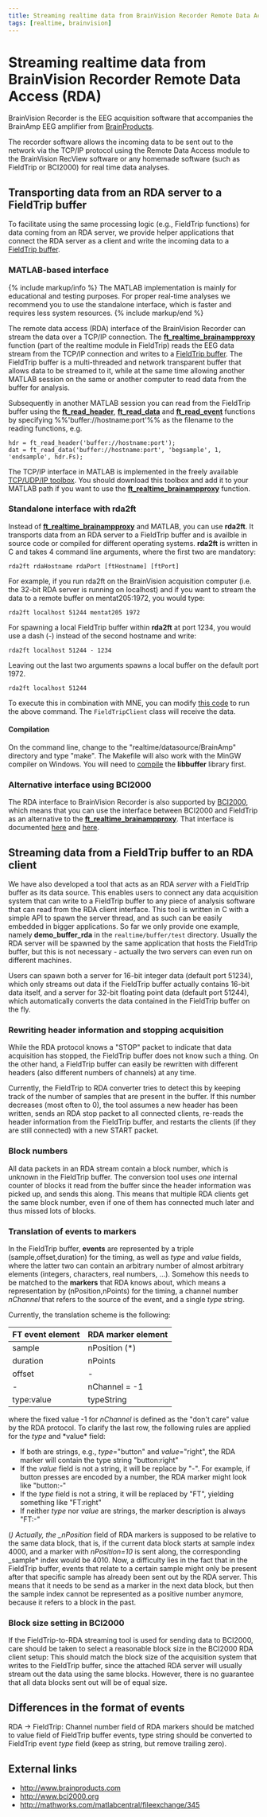 ```yaml
---
title: Streaming realtime data from BrainVision Recorder Remote Data Access (RDA)
tags: [realtime, brainvision]
---
```


# Streaming realtime data from BrainVision Recorder Remote Data Access (RDA)

BrainVision Recorder is the EEG acquisition software that accompanies the BrainAmp EEG amplifier from [BrainProducts](http://www.brainproducts.com/).

The recorder software allows the incoming data to be sent out to the network via the TCP/IP protocol using the Remote Data Access module to the BrainVision RecView software or any homemade software (such as FieldTrip or BCI2000) for real time data analyses.

## Transporting data from an RDA server to a FieldTrip buffer

To facilitate using the same processing logic (e.g., FieldTrip functions) for data coming from an RDA server, we provide helper applications that connect the RDA server as a client and write the incoming data to a [FieldTrip buffer](/development/realtime/buffer).

### MATLAB-based interface

{% include markup/info %}
The MATLAB implementation is mainly for educational and testing purposes. For proper real-time analyses we recommend you to use the standalone interface, which is faster and requires less system resources.
{% include markup/end %}

The remote data access (RDA) interface of the BrainVision Recorder can stream the data over a TCP/IP connection. The **[ft_realtime_brainampproxy](/reference/realtime/example/ft_realtime_brainampproxy)** function (part of the realtime module in FieldTrip) reads the EEG data stream from the TCP/IP connection and writes to a [FieldTrip buffer](/development/realtime). The FieldTrip buffer is a multi-threaded and network transparent buffer that allows data to be streamed to it, while at the same time allowing another MATLAB session on the same or another computer to read data from the buffer for analysis.

Subsequently in another MATLAB session you can read from the FieldTrip buffer using the **[ft_read_header](/reference/fileio/ft_read_header)**, **[ft_read_data](/reference/fileio/ft_read_data)** and **[ft_read_event](/reference/fileio/ft_read_event)** functions by specifying %%'buffer://hostname:port'%% as the filename to the reading functions, e.g.

    hdr = ft_read_header('buffer://hostname:port');
    dat = ft_read_data('buffer://hostname:port', 'begsample', 1, 'endsample', hdr.Fs);

The TCP/IP interface in MATLAB is implemented in the freely available [TCP/UDP/IP toolbox](http://mathworks.com/matlabcentral/fileexchange/345). You should download this toolbox and add it to your MATLAB path if you want to use the **[ft_realtime_brainampproxy](/reference/realtime/example/ft_realtime_brainampproxy)** function.

### Standalone interface with rda2ft

Instead of **[ft_realtime_brainampproxy](/reference/realtime/example/ft_realtime_brainampproxy)** and MATLAB, you can use **rda2ft**. It transports data from an RDA server to a FieldTrip buffer and is availble in source code or compiled for different operating systems. **rda2ft** is written in C and takes 4 command line arguments, where the first two are mandatory:

    rda2ft rdaHostname rdaPort [ftHostname] [ftPort]

For example, if you run rda2ft on the BrainVision acquisition computer (i.e. the 32-bit RDA server is running on localhost) and if you want to stream the data to a remote buffer on mentat205:1972, you would type:

    rda2ft localhost 51244 mentat205 1972

For spawning a local FieldTrip buffer within **rda2ft** at port 1234, you would use a dash (-) instead of the second hostname and write:

    rda2ft localhost 51244 - 1234

Leaving out the last two arguments spawns a local buffer on the default port 1972.

    rda2ft localhost 51244
    
To execute this in combination with MNE, you can modify [this code](https://mne.tools/mne-realtime/auto_examples/plot_ftclient_rt_average.html) to run the above command. The `FieldTripClient` class will receive the data.

#### Compilation

On the command line, change to the "realtime/datasource/BrainAmp" directory and type "make". The Makefile will also work with the MinGW compiler on Windows. You will need to [compile](/development/realtime/reference_implementation#compiling_the_code) the **libbuffer** library first.

### Alternative interface using BCI2000

The RDA interface to BrainVision Recorder is also supported by [BCI2000](http://www.bci2000.org), which means that you can use the interface between BCI2000 and FieldTrip as an alternative to the **[ft_realtime_brainampproxy](/reference/realtime/example/ft_realtime_brainampproxy)**. That interface is documented [here](/development/realtime/bci2000) and [here](http://www.bci2000.org/wiki/index.php/Contributions:FieldTripBuffer).

## Streaming data from a FieldTrip buffer to an RDA client

We have also developed a tool that acts as an RDA _server_ with a FieldTrip buffer as its data source. This enables users to connect any data acquisition system that can write to a FieldTrip buffer to any piece of analysis software that can read from the RDA client interface. This tool is written in C with a simple API to spawn the server thread, and as such can be easily embedded in bigger applications. So far we only provide one example, namely **demo_buffer_rda** in the `realtime/buffer/test` directory. Usually the RDA server will be spawned by the same application that hosts the FieldTrip buffer, but this is not necessary - actually the two servers can even run on different machines.

Users can spawn both a server for 16-bit integer data (default port 51234), which only streams out data if the FieldTrip buffer actually contains 16-bit data itself, and a server for 32-bit floating point data (default port 51244), which automatically converts the data contained in the FieldTrip buffer on the fly.

### Rewriting header information and stopping acquisition

While the RDA protocol knows a "STOP" packet to indicate that data acquisition has stopped, the FieldTrip buffer does not know such a thing. On the other hand, a FieldTrip buffer can easily be rewritten with different headers (also different numbers of channels) at any time.

Currently, the FieldTrip to RDA converter tries to detect this by keeping track of the number of samples that are present in the buffer. If this number decreases (most often to 0), the tool assumes a new header has been written, sends an RDA stop packet to all connected clients, re-reads the header information from the FieldTrip buffer, and restarts the clients (if they are still connected) with a new START packet.

### Block numbers

All data packets in an RDA stream contain a block number, which is unknown in the FieldTrip buffer. The conversion tool uses _one_ internal counter of blocks it read from the buffer since the header information was picked up, and sends this along. This means that multiple RDA clients get the same block number, even if one of them has connected much later and thus missed lots of blocks.

### Translation of events to markers

In the FieldTrip buffer, **events** are represented by a triple (sample,offset,duration) for the timing, as well as _type_ and _value_ fields, where the latter two can contain an arbitrary number of almost arbitrary elements (integers, characters, real numbers, ...). Somehow this needs to be matched to the **markers** that RDA knows about, which means a representation by (nPosition,nPoints) for the timing, a channel number _nChannel_ that refers to the source of the event, and a single _type_ string.

Currently, the translation scheme is the following:

| FT event element | RDA marker element |
| ---------------- | ------------------ |
| sample           | nPosition (\*)     |
| duration         | nPoints            |
| offset           | -                  |
| -                | nChannel = -1      |
| type:value       | typeString         |

where the fixed value -1 for _nChannel_ is defined as the "don't care" value by the RDA protocol.
To clarify the last row, the following rules are applied for the _type_ and \*value\* field:

- If both are strings, e.g., _type_="button" and _value_="right", the RDA marker will contain the type string "button:right"
- If the _value_ field is not a string, it will be replace by "-". For example, if button presses are encoded by a number, the RDA marker might look like "button:-"
- If the _type_ field is not a string, it will be replaced by "FT", yielding something like "FT:right"
- If neither _type_ nor _value_ are strings, the marker description is always "FT:-"

(_) Actually, the \_nPosition_ field of RDA markers is supposed to be relative to the same data block, that is, if the current data block starts at sample index 4000, and a marker with _nPosition=10_ is sent along, the corresponding \_sample\* index would be 4010. Now, a difficulty lies in the fact that in the FieldTrip buffer, events that relate to a certain sample might only be present after that specific sample has already been sent out by the RDA server. This means that it needs to be send as a marker in the next data block, but then the sample index cannot be represented as a positive number anymore, because it refers to a block in the past.

### Block size setting in BCI2000

If the FieldTrip-to-RDA streaming tool is used for sending data to BCI2000, care should be taken to select a reasonable block size in the BCI2000 RDA client setup: This should match the block size of the acquisition system that writes to the FieldTrip buffer, since the attached RDA server will usually stream out the data using the same blocks. However, there is no guarantee that all data blocks sent out will be of equal size.

## Differences in the format of events

RDA -> FieldTrip: Channel number field of RDA markers should be matched to value field of FieldTrip buffer events, type string should be converted to FieldTrip event _type_ field (keep as string, but remove trailing zero).

## External links

- <http://www.brainproducts.com>
- <http://www.bci2000.org>
- <http://mathworks.com/matlabcentral/fileexchange/345>
